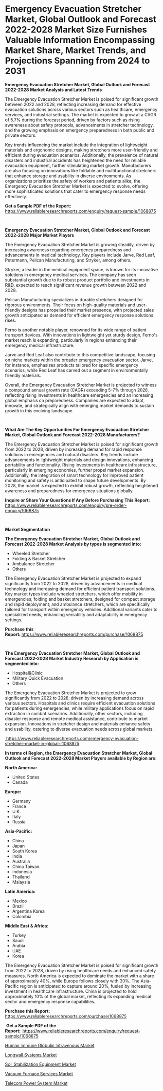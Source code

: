 <p><h1>Emergency Evacuation Stretcher Market, Global Outlook and Forecast 2022-2028 Market Size Furnishes Valuable Information Encompassing Market Share, Market Trends, and Projections Spanning from 2024 to 2031</h1></p><p><strong>Emergency Evacuation Stretcher Market, Global Outlook and Forecast 2022-2028 Market Analysis and Latest Trends</strong></p>
<p><p>The Emergency Evacuation Stretcher Market is poised for significant growth between 2022 and 2028, reflecting increasing demand for effective evacuation solutions across various sectors such as healthcare, emergency services, and industrial settings. The market is expected to grow at a CAGR of 5.7% during the forecast period, driven by factors such as rising awareness about safety protocols, advancements in stretcher technology, and the growing emphasis on emergency preparedness in both public and private sectors.</p><p>Key trends influencing the market include the integration of lightweight materials and ergonomic designs, making stretchers more user-friendly and efficient during evacuation scenarios. Additionally, the prevalence of natural disasters and industrial accidents has heightened the need for reliable evacuation equipment, further stimulating market growth. Manufacturers are also focusing on innovations like foldable and multifunctional stretchers that enhance storage and usability in diverse environments. As organizations prioritize the safety of workers and patients alike, the Emergency Evacuation Stretcher Market is expected to evolve, offering more sophisticated solutions that cater to emergency response needs effectively.</p></p>
<p><strong>Get a Sample PDF of the Report:&nbsp;</strong> <a href="https://www.reliableresearchreports.com/enquiry/request-sample/1068875">https://www.reliableresearchreports.com/enquiry/request-sample/1068875</a></p>
<p>&nbsp;</p>
<p><strong>Emergency Evacuation Stretcher Market, Global Outlook and Forecast 2022-2028 Major Market Players</strong></p>
<p><p>The Emergency Evacuation Stretcher Market is growing steadily, driven by increasing awareness regarding emergency preparedness and advancements in medical technology. Key players include Jarve, Red Leaf, Petermann, Pelican Manufacturing, and Stryker, among others.</p><p>Stryker, a leader in the medical equipment space, is known for its innovative solutions in emergency medical services. The company has seen substantial growth due to its robust product portfolio and investments in R&D, expected to reach significant revenue growth between 2022 and 2028.</p><p>Pelican Manufacturing specializes in durable stretchers designed for rigorous environments. Their focus on high-quality materials and user-friendly designs has propelled their market presence, with projected sales growth anticipated as demand for efficient emergency response solutions rises.</p><p>Ferno is another notable player, renowned for its wide range of patient transport devices. With innovations in lightweight yet sturdy design, Ferno's market reach is expanding, particularly in regions enhancing their emergency medical infrastructure.</p><p>Jarve and Red Leaf also contribute to this competitive landscape, focusing on niche markets within the broader emergency evacuation sector. Jarve, for instance, emphasizes products tailored for specific emergency scenarios, while Red Leaf has carved out a segment in environmentally friendly materials.</p><p>Overall, the Emergency Evacuation Stretcher Market is projected to witness a compound annual growth rate (CAGR) exceeding 5-7% through 2028, reflecting rising investments in healthcare emergencies and an increasing global emphasis on preparedness. Companies are expected to adapt, innovate, and strategically align with emerging market demands to sustain growth in this evolving landscape.</p></p>
<p>&nbsp;</p>
<p><strong>What Are The Key Opportunities For Emergency Evacuation Stretcher Market, Global Outlook and Forecast 2022-2028 Manufacturers?</strong></p>
<p><p>The Emergency Evacuation Stretcher Market is poised for significant growth from 2022 to 2028, driven by increasing demand for rapid response solutions in emergencies and natural disasters. Key trends include advancements in lightweight materials and design innovations, enhancing portability and functionality. Rising investments in healthcare infrastructure, particularly in emerging economies, further propel market expansion. Additionally, the integration of smart technology for improved patient monitoring and safety is anticipated to shape future developments. By 2028, the market is expected to exhibit robust growth, reflecting heightened awareness and preparedness for emergency situations globally.</p></p>
<p><strong>Inquire or Share Your Questions If Any Before Purchasing This Report:</strong> <a href="https://www.reliableresearchreports.com/enquiry/pre-order-enquiry/1068875">https://www.reliableresearchreports.com/enquiry/pre-order-enquiry/1068875</a></p>
<p>&nbsp;</p>
<p><strong>Market Segmentation</strong></p>
<p><strong>The Emergency Evacuation Stretcher Market, Global Outlook and Forecast 2022-2028 Market Analysis by types is segmented into:</strong></p>
<p><ul><li>Wheeled Stretcher</li><li>Folding & Basket Stretcher</li><li>Ambulance Stretcher</li><li>Others</li></ul></p>
<p><p>The Emergency Evacuation Stretcher Market is projected to expand significantly from 2022 to 2028, driven by advancements in medical technology and increasing demand for efficient patient transport solutions. Key market types include wheeled stretchers, which offer mobility in emergencies; folding and basket stretchers, designed for compact storage and rapid deployment; and ambulance stretchers, which are specifically tailored for transport within emergency vehicles. Additional variants cater to specialized needs, enhancing versatility and adaptability in emergency settings.</p></p>
<p><strong>Purchase this Report:&nbsp;</strong><a href="https://www.reliableresearchreports.com/purchase/1068875">https://www.reliableresearchreports.com/purchase/1068875</a></p>
<p>&nbsp;</p>
<p><strong>The Emergency Evacuation Stretcher Market, Global Outlook and Forecast 2022-2028 Market Industry Research by Application is segmented into:</strong></p>
<p><ul><li>Hospital&Clinic</li><li>Military Quick Evacuation</li><li>Others</li></ul></p>
<p><p>The Emergency Evacuation Stretcher Market is projected to grow significantly from 2022 to 2028, driven by increasing demand across various sectors. Hospitals and clinics require efficient evacuation solutions for patients during emergencies, while military applications focus on rapid extraction in combat scenarios. Additionally, other sectors, including disaster response and remote medical assistance, contribute to market expansion. Innovations in stretcher design and materials enhance safety and usability, catering to diverse evacuation needs across global markets.</p></p>
<p><a href="https://www.reliableresearchreports.com/emergency-evacuation-stretcher-market-in-global-r1068875">&nbsp;https://www.reliableresearchreports.com/emergency-evacuation-stretcher-market-in-global-r1068875</a></p>
<p><strong>In terms of Region, the Emergency Evacuation Stretcher Market, Global Outlook and Forecast 2022-2028 Market Players available by Region are:</strong></p>
<p>
    <p> <strong> North America: </strong>
        <ul>
            <li>United States</li>
            <li>Canada</li>
        </ul>
        </p> 
    <p> <strong> Europe: </strong>
        <ul>
            <li>Germany</li>
            <li>France</li>
            <li>U.K.</li>
            <li>Italy</li>
            <li>Russia</li>
        </ul>
        </p> 
    <p> <strong> Asia-Pacific: </strong>
        <ul>
            <li>China</li>
            <li>Japan</li>
            <li>South Korea</li>
            <li>India</li>
            <li>Australia</li>
            <li>China Taiwan</li>
            <li>Indonesia</li>
            <li>Thailand</li>
            <li>Malaysia</li>
        </ul>
        </p> 
    <p> <strong> Latin America: </strong>
        <ul>
            <li>Mexico</li>
            <li>Brazil</li>
            <li>Argentina Korea</li>
            <li>Colombia</li>
        </ul>
        </p> 
    <p> <strong> Middle East & Africa: </strong>
        <ul>
            <li>Turkey</li>
            <li>Saudi</li>
            <li>Arabia</li>
            <li>UAE</li>
            <li>Korea</li>
        </ul>
    </p>
    </p>
<p><p>The Emergency Evacuation Stretcher Market is poised for significant growth from 2022 to 2028, driven by rising healthcare needs and enhanced safety measures. North America is expected to dominate the market with a share of approximately 40%, while Europe follows closely with 30%. The Asia-Pacific region is anticipated to capture around 20%, fueled by increasing investment in healthcare infrastructure. China is projected to hold approximately 10% of the global market, reflecting its expanding medical sector and emergency response capabilities.</p></p>
<p><strong>Purchase this Report: </strong><a href="https://www.reliableresearchreports.com/purchase/1068875">https://www.reliableresearchreports.com/purchase/1068875</a></p>
<p>&nbsp;<strong>Get a Sample PDF of the Report:&nbsp;&nbsp;</strong><a href="https://www.reliableresearchreports.com/enquiry/request-sample/1068875">https://www.reliableresearchreports.com/enquiry/request-sample/1068875</a></p>
<p><strong></strong></p>
<p><p><a href="https://issuu.com/reportprime-2/docs/human-immune-globulin-intravenous-m_349d7366a3ecf6">Human Immune Globulin Intravenous Market</a></p><p><a href="https://medium.com/@bubursruntul3/strategic-roadmap-to-success-global-longwall-systems-market-analysis-2024-2031-94e36874fcbf">Longwall Systems Market</a></p><p><a href="https://medium.com/@bubursruntul3/soil-stabilization-equipment-market-a-global-and-regional-analysis-focus-on-end-user-product-7f95eba824da">Soil Stabilization Equipment Market</a></p><p><a href="https://www.linkedin.com/pulse/vacuum-furnace-services-market-growth-segmentation-84owe?trackingId=UicVsPzMSlKUQ93g%2FIfsZA%3D%3D">Vacuum Furnace Services Market</a></p><p><a href="https://www.linkedin.com/pulse/telecom-power-system-market-share-size-trends-industry-analysis-tuzef?trackingId=z5PWcol8RiuzxEkJoC5E%2Fw%3D%3D">Telecom Power System Market</a></p></p>